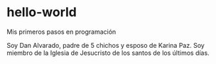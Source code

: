 # hello-world
Mis primeros pasos en programación

Soy Dan Alvarado, padre de 5 chichos y esposo de Karina Paz. Soy miembro de la Iglesia de Jesucristo de los santos de los últimos días.
